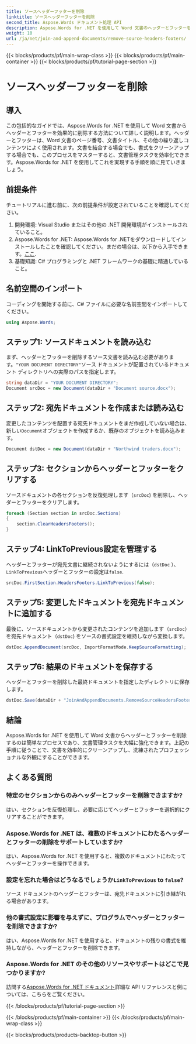 ```yaml
---
title: ソースヘッダーフッターを削除
linktitle: ソースヘッダーフッターを削除
second_title: Aspose.Words ドキュメント処理 API
description: Aspose.Words for .NET を使用して Word 文書のヘッダーとフッターを削除する方法を学びます。ステップバイステップ ガイドを使用して、ドキュメント管理を簡素化します。
weight: 10
url: /ja/net/join-and-append-documents/remove-source-headers-footers/
---
```


{{< blocks/products/pf/main-wrap-class >}}
{{< blocks/products/pf/main-container >}}
{{< blocks/products/pf/tutorial-page-section >}}

# ソースヘッダーフッターを削除

## 導入

この包括的なガイドでは、Aspose.Words for .NET を使用して Word 文書からヘッダーとフッターを効果的に削除する方法について詳しく説明します。ヘッダーとフッターは、Word 文書のページ番号、文書タイトル、その他の繰り返しコンテンツによく使用されます。文書を結合する場合でも、書式をクリーンアップする場合でも、このプロセスをマスターすると、文書管理タスクを効率化できます。Aspose.Words for .NET を使用してこれを実現する手順を順に見ていきましょう。

## 前提条件

チュートリアルに進む前に、次の前提条件が設定されていることを確認してください。

1. 開発環境: Visual Studio またはその他の .NET 開発環境がインストールされていること。
2.  Aspose.Words for .NET: Aspose.Words for .NETをダウンロードしてインストールしたことを確認してください。まだの場合は、以下から入手できます。[ここ](https://releases.aspose.com/words/net/).
3. 基礎知識: C# プログラミングと .NET フレームワークの基礎に精通していること。

## 名前空間のインポート

コーディングを開始する前に、C# ファイルに必要な名前空間をインポートしてください。

```csharp
using Aspose.Words;
```

## ステップ1: ソースドキュメントを読み込む

まず、ヘッダーとフッターを削除するソース文書を読み込む必要があります。`"YOUR DOCUMENT DIRECTORY"`ソース ドキュメントが配置されているドキュメント ディレクトリへの実際のパスを指定します。

```csharp
string dataDir = "YOUR DOCUMENT DIRECTORY";
Document srcDoc = new Document(dataDir + "Document source.docx");
```

## ステップ2: 宛先ドキュメントを作成または読み込む

変更したコンテンツを配置する宛先ドキュメントをまだ作成していない場合は、新しい`Document`オブジェクトを作成するか、既存のオブジェクトを読み込みます。

```csharp
Document dstDoc = new Document(dataDir + "Northwind traders.docx");
```

## ステップ3: セクションからヘッダーとフッターをクリアする

ソースドキュメントの各セクションを反復処理します（`srcDoc`) を削除し、ヘッダーとフッターをクリアします。

```csharp
foreach (Section section in srcDoc.Sections)
{
    section.ClearHeadersFooters();
}
```

## ステップ4: LinkToPrevious設定を管理する

ヘッダーとフッターが宛先文書に継続されないようにするには（`dstDoc` ）、`LinkToPrevious`ヘッダーとフッターの設定は`false`.

```csharp
srcDoc.FirstSection.HeadersFooters.LinkToPrevious(false);
```

## ステップ5: 変更したドキュメントを宛先ドキュメントに追加する

最後に、ソースドキュメントから変更されたコンテンツを追加します（`srcDoc`）を宛先ドキュメント（`dstDoc`) をソースの書式設定を維持しながら変換します。

```csharp
dstDoc.AppendDocument(srcDoc, ImportFormatMode.KeepSourceFormatting);
```

## ステップ6: 結果のドキュメントを保存する

ヘッダーとフッターを削除した最終ドキュメントを指定したディレクトリに保存します。

```csharp
dstDoc.Save(dataDir + "JoinAndAppendDocuments.RemoveSourceHeadersFooters.docx");
```

## 結論

Aspose.Words for .NET を使用して Word 文書からヘッダーとフッターを削除するのは簡単なプロセスであり、文書管理タスクを大幅に強化できます。上記の手順に従うことで、文書を効率的にクリーンアップし、洗練されたプロフェッショナルな外観にすることができます。

## よくある質問

### 特定のセクションからのみヘッダーとフッターを削除できますか?
はい、セクションを反復処理し、必要に応じてヘッダーとフッターを選択的にクリアすることができます。

### Aspose.Words for .NET は、複数のドキュメントにわたるヘッダーとフッターの削除をサポートしていますか?
はい、Aspose.Words for .NET を使用すると、複数のドキュメントにわたってヘッダーとフッターを操作できます。

### 設定を忘れた場合はどうなるでしょうか`LinkToPrevious` to `false`?
ソース ドキュメントのヘッダーとフッターは、宛先ドキュメントに引き継がれる場合があります。

### 他の書式設定に影響を与えずに、プログラムでヘッダーとフッターを削除できますか?
はい、Aspose.Words for .NET を使用すると、ドキュメントの残りの書式を維持しながら、ヘッダーとフッターを削除できます。

### Aspose.Words for .NET のその他のリソースやサポートはどこで見つかりますか?
訪問する[Aspose.Words for .NET ドキュメント](https://reference.aspose.com/words/net/)詳細な API リファレンスと例については、こちらをご覧ください。

{{< /blocks/products/pf/tutorial-page-section >}}

{{< /blocks/products/pf/main-container >}}
{{< /blocks/products/pf/main-wrap-class >}}

{{< blocks/products/products-backtop-button >}}
